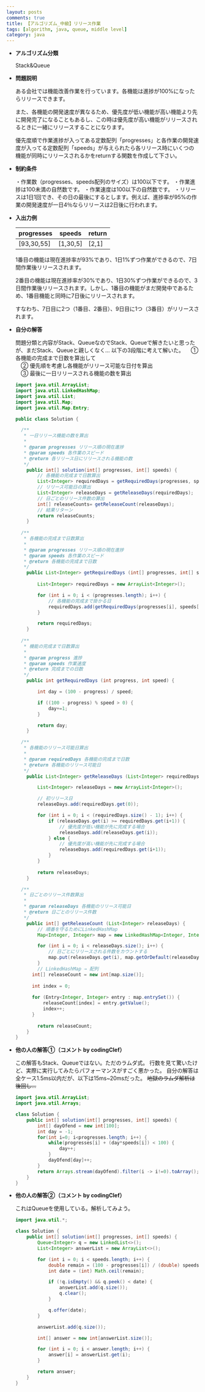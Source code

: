 ```yaml
---
layout: posts
comments: true
title: 【アルゴリズム_中級】リリース作業
tags: [algorithm, java, queue, middle level]
category: java
---
```


* **アルゴリズム分類**

  Stack&Queue

* **問題説明**

  ある会社では機能改善作業を行っています。各機能は進捗が100%になったらリリースできます。

  また、各機能の開発速度が異なるため、優先度が低い機能が高い機能より先に開発完了になることもあるし、この時は優先度が高い機能がリリースされるときに一緒にリリースすることになります。

  優先度順で作業進捗が入ってある定数配列「progresses」と各作業の開発速度が入ってる定数配列「speeds」が与えられたら各リリース時にいくつの機能が同時にリリースされるかをreturnする関数を作成して下さい。

* **制約条件**
  
  ・作業数（progresses、speeds配列のサイズ）は100以下です。
  ・作業進捗は100未満の自然数です。
  ・作業速度は100以下の自然数です。
  ・リリースは1日1回でき、その日の最後にするとします。例えば、進捗率が95%の作業の開発速度が一日4％ならリリースは2日後に行われます。
  
* **入出力例**

  | progresses | speeds   | return |
  | ---------- | -------- | ------ |
  | [93,30,55] | [1,30,5] | [2,1]  |

  1番目の機能は現在進捗率が93%であり、1日1%ずつ作業ができるので、7日間作業後リリースされます。

  2番目の機能は現在進捗率が30%であり、1日30%ずつ作業ができるので、3日間作業後リリースされます。しかし、1番目の機能がまだ開発中であるため、1番目機能と同時に7日後にリリースされます。

  すなわち、7日目に2つ（1番目、2番目）、9日目に1つ（3番目）がリリースされます。

* **自分の解答**

  問題分類と内容がStack、QueueなのでStack、Queueで解きたいと思ったが、まだStack、Queueと親しくなく...
  以下の3段階に考えて解いた。
  　① 各機能の完成まで日数を算出して  
  　② 優先順を考慮し各機能がリリース可能な日付を算出  
  　③ 最後に一日リリースされる機能の数を算出
  
  ```java
  import java.util.ArrayList;
  import java.util.LinkedHashMap;
  import java.util.List;
  import java.util.Map;
  import java.util.Map.Entry;
  
  public class Solution {
  
    /**
     * 一日リリース機能の数を算出
     *
     * @param progresses リリース順の現在進捗
     * @param speeds 各作業のスピード
     * @return 各リリース日にリリースされる機能の数
     */
      public int[] solution(int[] progresses, int[] speeds) {
          // 各機能の完成まで日数算出
          List<Integer> requiredDays = getRequiredDays(progresses, speeds);
          // リリース可能日の算出
          List<Integer> releaseDays = getReleaseDays(requiredDays);
          // 日ごとのリリース件数の算出
          int[] releaseCounts= getReleaseCount(releaseDays);
          // 結果リターン
          return releaseCounts;
      }
      
    /**
     * 各機能の完成まで日数算出
     *
     * @param progresses リリース順の現在進捗
     * @param speeds 各作業のスピード
     * @return 各機能の完成まで日数
     */
      public List<Integer> getRequiredDays (int[] progresses, int[] speeds) {
          
          List<Integer> requiredDays = new ArrayList<Integer>();
  
          for (int i = 0; i < (progresses.length); i++) {
              // 各機能の完成まで掛かる日
              requiredDays.add(getRequiredDays(progresses[i], speeds[i]));
          }
  
          return requiredDays;
      }
      
    /**
     * 機能の完成まで日数算出
     *
     * @param progress 進捗
     * @param speeds 作業速度
     * @return 完成までの日数
     */
      public int getRequiredDays (int progress, int speed) {
  
          int day = (100 - progress) / speed;
  
          if ((100 - progress) % speed > 0) {
              day+=1;
          }
  
          return day;
      }
  
    /**
     * 各機能のリリース可能日算出
     *
     * @param requiredDays 各機能の完成まで日数
     * @return 各機能のリリース可能日
     */
      public List<Integer> getReleaseDays (List<Integer> requiredDays) {
  
          List<Integer> releaseDays = new ArrayList<Integer>();
  
          // 初リリース日
          releaseDays.add(requiredDays.get(0));
  
          for (int i = 0; i < (requiredDays.size() - 1); i++) {
              if (releaseDays.get(i) >= requiredDays.get(i+1)) {
                  // 優先度が低い機能が先に完成する場合
                  releaseDays.add(releaseDays.get(i));
              } else {
                  // 優先度が高い機能が先に完成する場合
                  releaseDays.add(requiredDays.get(i+1));
              }
          }
          
          return releaseDays;
      }
  
    /**
     * 日ごとのリリース件数算出
     *
     * @param releaseDays 各機能のリリース可能日
     * @return 日ごとのリリース件数
     */
      public int[] getReleaseCount (List<Integer> releaseDays) {
          // 順番を守るためにLinkedHashMap
          Map<Integer, Integer> map = new LinkedHashMap<Integer, Integer>();
  
          for (int i = 0; i < releaseDays.size(); i++) {
              // 日ごとにリリースされる件数をカウントする
              map.put(releaseDays.get(i), map.getOrDefault(releaseDays.get(i), 0) + 1);
          }
          // LinkedHashMap → 配列
  		int[] releaseCount = new int[map.size()];
          
  		int index = 0;
          
  		for (Entry<Integer, Integer> entry : map.entrySet()) {
  			releaseCount[index] = entry.getValue();
  			index++;
  		}
          
          return releaseCount;
      }
  }
  ```
  
* **他の人の解答①（コメント by codingClef）**

  この解答もStack、Queueではない。ただのラムダ式。
  行数を見て驚いたけど、実際に実行してみたらパフォーマンスがすごく悪かった。
  自分の解答は全ケース1.5ms以内だが、以下は15ms~20msだった。
  ~~地獄のラムダ解析は後回し...~~
  
  ```java
  import java.util.ArrayList;
  import java.util.Arrays;
  
  class Solution {
      public int[] solution(int[] progresses, int[] speeds) {
          int[] dayOfend = new int[100];
          int day = -1;
          for(int i=0; i<progresses.length; i++) {
              while(progresses[i] + (day*speeds[i]) < 100) {
                  day++;
              }
              dayOfend[day]++;
          }
          return Arrays.stream(dayOfend).filter(i -> i!=0).toArray();
      }
  }
  ```

* **他の人の解答②（コメント by codingClef）**

  これはQueueを使用している。解析してみよう。

  ```java
  import java.util.*;
  
  class Solution {
      public int[] solution(int[] progresses, int[] speeds) {
          Queue<Integer> q = new LinkedList<>();
          List<Integer> answerList = new ArrayList<>();
  
          for (int i = 0; i < speeds.length; i++) {
              double remain = (100 - progresses[i]) / (double) speeds[i];
              int date = (int) Math.ceil(remain);
  
              if (!q.isEmpty() && q.peek() < date) {
                  answerList.add(q.size());
                  q.clear();
              }
  
              q.offer(date);
          }
  
          answerList.add(q.size());
  
          int[] answer = new int[answerList.size()];
  
          for (int i = 0; i < answer.length; i++) {
              answer[i] = answerList.get(i);
          }
  
          return answer;
      }
  }
  ```

  

